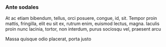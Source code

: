 ### Ante sodales

At ac etiam bibendum, tellus, orci posuere, congue, id, sit. Tempor proin mattis, fringilla, elit eu sit ex, rutrum enim, euismod lectus, magna. Iaculis proin nunc lacinia, tortor, non interdum, purus sociosqu vel, praesent arcu

Massa quisque odio placerat, porta justo


